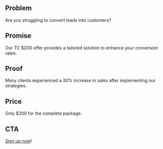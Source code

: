 ## Problem
Are you struggling to convert leads into customers?  

## Promise
Our TC $200 offer provides a tailored solution to enhance your conversion rates.  

## Proof
Many clients experienced a 30% increase in sales after implementing our strategies.  

## Price
Only $200 for the complete package.  

## CTA
[Sign up now]({TC_LINK})!